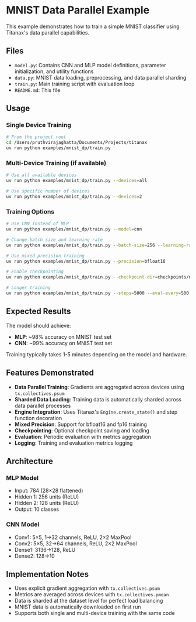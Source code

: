# MNIST Data Parallel Example

This example demonstrates how to train a simple MNIST classifier using Titanax's data parallel capabilities.

## Files

- `model.py`: Contains CNN and MLP model definitions, parameter initialization, and utility functions
- `data.py`: MNIST data loading, preprocessing, and data parallel sharding
- `train.py`: Main training script with evaluation loop
- `README.md`: This file

## Usage

### Single Device Training
```bash
# From the project root
cd /Users/pruthvirajaghatta/Documents/Projects/titanax
uv run python examples/mnist_dp/train.py
```

### Multi-Device Training (if available)
```bash
# Use all available devices
uv run python examples/mnist_dp/train.py --devices=all

# Use specific number of devices
uv run python examples/mnist_dp/train.py --devices=2
```

### Training Options
```bash
# Use CNN instead of MLP
uv run python examples/mnist_dp/train.py --model=cnn

# Change batch size and learning rate
uv run python examples/mnist_dp/train.py --batch-size=256 --learning-rate=1e-4

# Use mixed precision training
uv run python examples/mnist_dp/train.py --precision=bfloat16

# Enable checkpointing
uv run python examples/mnist_dp/train.py --checkpoint-dir=checkpoints/mnist_run

# Longer training
uv run python examples/mnist_dp/train.py --steps=5000 --eval-every=500
```

## Expected Results

The model should achieve:
- **MLP**: ~98% accuracy on MNIST test set
- **CNN**: ~99% accuracy on MNIST test set

Training typically takes 1-5 minutes depending on the model and hardware.

## Features Demonstrated

- **Data Parallel Training**: Gradients are aggregated across devices using `tx.collectives.psum`
- **Sharded Data Loading**: Training data is automatically sharded across data parallel processes
- **Engine Integration**: Uses Titanax's `Engine.create_state()` and step function decoration
- **Mixed Precision**: Support for bfloat16 and fp16 training
- **Checkpointing**: Optional checkpoint saving and loading
- **Evaluation**: Periodic evaluation with metrics aggregation
- **Logging**: Training and evaluation metrics logging

## Architecture

### MLP Model
- Input: 784 (28×28 flattened)
- Hidden 1: 256 units (ReLU)
- Hidden 2: 128 units (ReLU)
- Output: 10 classes

### CNN Model
- Conv1: 5×5, 1→32 channels, ReLU, 2×2 MaxPool
- Conv2: 5×5, 32→64 channels, ReLU, 2×2 MaxPool
- Dense1: 3136→128, ReLU
- Dense2: 128→10

## Implementation Notes

- Uses explicit gradient aggregation with `tx.collectives.psum`
- Metrics are averaged across devices with `tx.collectives.pmean`
- Data is sharded at the dataset level for perfect load balancing
- MNIST data is automatically downloaded on first run
- Supports both single and multi-device training with the same code
